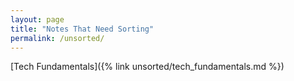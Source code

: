 ```yaml
---
layout: page
title: "Notes That Need Sorting"
permalink: /unsorted/
---
```


[Tech Fundamentals]({% link unsorted/tech_fundamentals.md %})